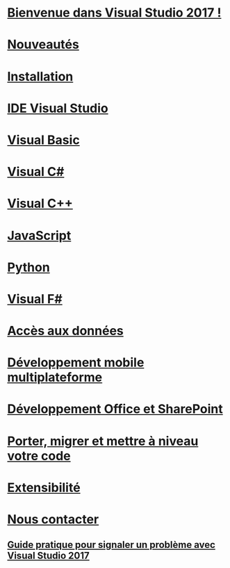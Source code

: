 # [Bienvenue dans Visual Studio 2017 !](welcome-to-visual-studio.md)
# [Nouveautés](ide/whats-new-in-visual-studio.md)
# [Installation](install/TOC.md)
# [IDE Visual Studio](ide/index.md)
# [Visual Basic](/dotnet/articles/visual-basic)
# [Visual C#](/dotnet/articles/csharp)
# [Visual C++](/cpp/top/visual-cpp-in-visual-studio)
# [JavaScript](/scripting/javascript)
# [Python](python/getting-started-with-python.md)
# [Visual F#](/dotnet/articles/fsharp/)
# [Accès aux données](data-tools/TOC.md)
# [Développement mobile multiplateforme](cross-platform/cross-platform-mobile-development-in-visual-studio.md)
# [Développement Office et SharePoint](vsto/office-and-sharepoint-development-in-visual-studio.md)
# [Porter, migrer et mettre à niveau votre code](porting\port-migrate-and-upgrade-visual-studio-projects.md)
# [Extensibilité](extensibility/extensibility-in-visual-studio.md)
# [Nous contacter](ide/talk-to-us.md)
## [Guide pratique pour signaler un problème avec Visual Studio 2017](ide/how-to-report-a-problem-with-visual-studio-2017.md)
